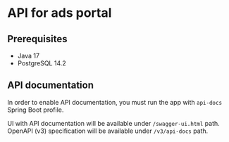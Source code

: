 # API for ads portal

## Prerequisites

- Java 17
- PostgreSQL 14.2

## API documentation

In order to enable API documentation, you must run the app with `api-docs` Spring Boot profile.

UI with API documentation will be available under `/swagger-ui.html` path. OpenAPI (v3) specification will be available under `/v3/api-docs` path.